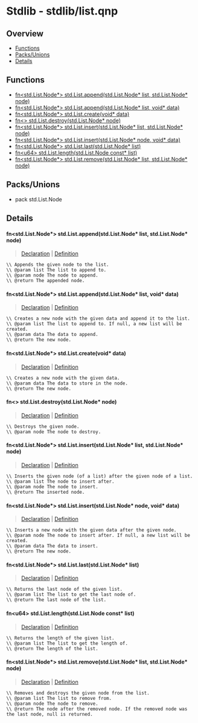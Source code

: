 
# Stdlib - stdlib/list.qnp

## Overview
 - [Functions](#functions)
 - [Packs/Unions](#packs-unions)
 - [Details](#details)


## Functions
 - [fn\<std.List.Node*\> std.List.append(std.List.Node* list, std.List.Node* node)](#ref_3a6d9635c886314aad8acd25e2874d6a)
 - [fn\<std.List.Node*\> std.List.append(std.List.Node* list, void* data)](#ref_299bb8a31e3b98396305c7457917e10e)
 - [fn\<std.List.Node*\> std.List.create(void* data)](#ref_942c9fa3b801ad8f890782a69d488b61)
 - [fn\<\> std.List.destroy(std.List.Node* node)](#ref_af92380675a05cfc3800d8e0442612d2)
 - [fn\<std.List.Node*\> std.List.insert(std.List.Node* list, std.List.Node* node)](#ref_23ef3ffd16b491ac646fbf08c2149124)
 - [fn\<std.List.Node*\> std.List.insert(std.List.Node* node, void* data)](#ref_5835636c0b27f240fc20fbcb7f5d540d)
 - [fn\<std.List.Node*\> std.List.last(std.List.Node* list)](#ref_e542970037094ea68cd3073bcd70a8e1)
 - [fn\<u64\> std.List.length(std.List.Node const* list)](#ref_471f5bf22d9fa6bf2b71b1f4c3c03a3f)
 - [fn\<std.List.Node*\> std.List.remove(std.List.Node* list, std.List.Node* node)](#ref_319f469b689e913cd3fd5191616b5665)

## Packs/Unions
 - pack std.List.Node

## Details
#### <a id="ref_3a6d9635c886314aad8acd25e2874d6a"/>fn\<std.List.Node*\> std.List.append(std.List.Node* list, std.List.Node* node)
> [Declaration](/stdlib/list.qnp?plain=1#L33) | [Definition](/stdlib/list.qnp?plain=1#L84)
```qinp
\\ Appends the given node to the list.
\\ @param list The list to append to.
\\ @param node The node to append.
\\ @return The appended node.
```
#### <a id="ref_299bb8a31e3b98396305c7457917e10e"/>fn\<std.List.Node*\> std.List.append(std.List.Node* list, void* data)
> [Declaration](/stdlib/list.qnp?plain=1#L27) | [Definition](/stdlib/list.qnp?plain=1#L81)
```qinp
\\ Creates a new node with the given data and append it to the list.
\\ @param list The list to append to. If null, a new list will be created.
\\ @param data The data to append.
\\ @return The new node.
```
#### <a id="ref_942c9fa3b801ad8f890782a69d488b61"/>fn\<std.List.Node*\> std.List.create(void* data)
> [Declaration](/stdlib/list.qnp?plain=1#L17) | [Definition](/stdlib/list.qnp?plain=1#L68)
```qinp
\\ Creates a new node with the given data.
\\ @param data The data to store in the node.
\\ @return The new node.
```
#### <a id="ref_af92380675a05cfc3800d8e0442612d2"/>fn\<\> std.List.destroy(std.List.Node* node)
> [Declaration](/stdlib/list.qnp?plain=1#L21) | [Definition](/stdlib/list.qnp?plain=1#L74)
```qinp
\\ Destroys the given node.
\\ @param node The node to destroy.
```
#### <a id="ref_23ef3ffd16b491ac646fbf08c2149124"/>fn\<std.List.Node*\> std.List.insert(std.List.Node* list, std.List.Node* node)
> [Declaration](/stdlib/list.qnp?plain=1#L45) | [Definition](/stdlib/list.qnp?plain=1#L94)
```qinp
\\ Inserts the given node (of a list) after the given node of a list.
\\ @param list The node to insert after.
\\ @param node The node to insert.
\\ @return The inserted node.
```
#### <a id="ref_5835636c0b27f240fc20fbcb7f5d540d"/>fn\<std.List.Node*\> std.List.insert(std.List.Node* node, void* data)
> [Declaration](/stdlib/list.qnp?plain=1#L39) | [Definition](/stdlib/list.qnp?plain=1#L91)
```qinp
\\ Inserts a new node with the given data after the given node.
\\ @param node The node to insert after. If null, a new list will be created.
\\ @param data The data to insert.
\\ @return The new node.
```
#### <a id="ref_e542970037094ea68cd3073bcd70a8e1"/>fn\<std.List.Node*\> std.List.last(std.List.Node* list)
> [Declaration](/stdlib/list.qnp?plain=1#L61) | [Definition](/stdlib/list.qnp?plain=1#L129)
```qinp
\\ Returns the last node of the given list.
\\ @param list The list to get the last node of.
\\ @return The last node of the list.
```
#### <a id="ref_471f5bf22d9fa6bf2b71b1f4c3c03a3f"/>fn\<u64\> std.List.length(std.List.Node const* list)
> [Declaration](/stdlib/list.qnp?plain=1#L56) | [Definition](/stdlib/list.qnp?plain=1#L122)
```qinp
\\ Returns the length of the given list.
\\ @param list The list to get the length of.
\\ @return The length of the list.
```
#### <a id="ref_319f469b689e913cd3fd5191616b5665"/>fn\<std.List.Node*\> std.List.remove(std.List.Node* list, std.List.Node* node)
> [Declaration](/stdlib/list.qnp?plain=1#L51) | [Definition](/stdlib/list.qnp?plain=1#L102)
```qinp
\\ Removes and destroys the given node from the list.
\\ @param list The list to remove from.
\\ @param node The node to remove.
\\ @return The node after the removed node. If the removed node was the last node, null is returned.
```

